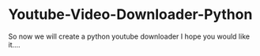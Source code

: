 # Youtube-Video-Downloader-Python
So now we will create a python youtube downloader I hope you would like it....
